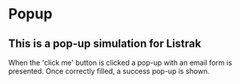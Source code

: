 # Popup

## This is a pop-up simulation for Listrak

When the 'click me' button is clicked a pop-up with an email form is presented. Once correctly filled, a success pop-up is shown.
